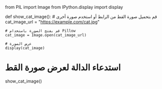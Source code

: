 from PIL import Image
from IPython.display import display

def show_cat_image():
    # قم بتحميل صورة القط من الرابط أو استخدم صورة أخرى
    cat_image_url = "https://example.com/cat.jpg"
    
    # قم بفتح الصورة باستخدام Pillow
    cat_image = Image.open(cat_image_url)
    
    # عرض الصورة
    display(cat_image)

# استدعاء الدالة لعرض صورة القط
show_cat_image()
